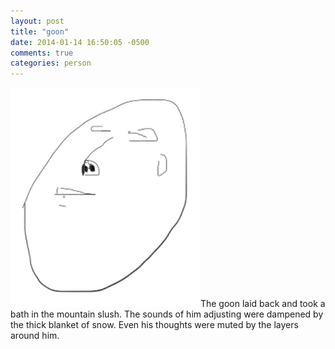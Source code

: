```yaml
---
layout: post
title: "goon"
date: 2014-01-14 16:50:05 -0500
comments: true
categories: person
---
```

![goon](images/goon.jpg)
The goon laid back and took a bath in the mountain slush. The sounds of him adjusting were dampened by the thick blanket of snow. Even his thoughts were muted by the layers around him.
